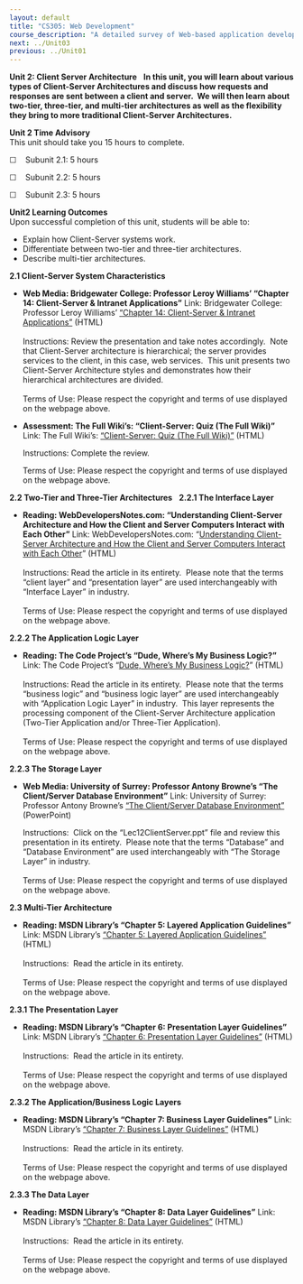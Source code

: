 ```yaml
---
layout: default
title: "CS305: Web Development"
course_description: "A detailed survey of Web-based application development, with particular emphasis on developing web applications using JavaScript, HTML, XML, AJAX, and Java Server Pages (JSP)."
next: ../Unit03
previous: ../Unit01
---
```

**Unit 2: Client Server Architecture** <span id="2"></span> 
**In this unit, you will learn about various types of Client-Server
Architectures and discuss how requests and responses are sent between a
client and server.  We will then learn about two-tier, three-tier, and
multi-tier architectures as well as the flexibility they bring to more
traditional Client-Server Architectures.**

**Unit 2 Time Advisory**  
This unit should take you 15 hours to complete.

☐    Subunit 2.1: 5 hours

☐    Subunit 2.2: 5 hours

☐    Subunit 2.3: 5 hours

**Unit2 Learning Outcomes**  
Upon successful completion of this unit, students will be able to:

-   Explain how Client-Server systems work.
-   Differentiate between two-tier and three-tier architectures.
-   Describe multi-tier architectures.

**2.1 Client-Server System Characteristics** <span id="2.1"></span> 
-   **Web Media: Bridgewater College: Professor Leroy Williams’ “Chapter
    14: Client-Server & Intranet Applications”**
    Link: Bridgewater College: Professor Leroy Williams’ [“Chapter 14:
    Client-Server & Intranet
    Applications”](http://people.bridgewater.edu/~lwilliam/Chapter%2014/sld002.htm)
    (HTML)  
        
     Instructions: Review the presentation and take notes accordingly. 
    Note that Client-Server architecture is hierarchical; the server
    provides services to the client, in this case, web services.  This
    unit presents two Client-Server Architecture styles and demonstrates
    how their hierarchical architectures are divided.  
        
     Terms of Use: Please respect the copyright and terms of use
    displayed on the webpage above.

-   **Assessment: The Full Wiki’s: “Client-Server: Quiz (The Full
    Wiki)”**
    Link: The Full Wiki’s: [“Client-Server: Quiz (The Full
    Wiki)”](http://quiz.thefullwiki.org/Client-server) (HTML)  
      
     Instructions: Complete the review.  
      
     Terms of Use: Please respect the copyright and terms of use
    displayed on the webpage above.

**2.2 Two-Tier and Three-Tier Architectures** <span id="2.2"></span> 
**2.2.1 The Interface Layer** <span id="2.2.1"></span> 
-   **Reading: WebDevelopersNotes.com: “Understanding Client-Server
    Architecture and How the Client and Server Computers Interact with
    Each Other”**
    Link: WebDevelopersNotes.com: “[Understanding Client-Server
    Architecture and How the Client and Server Computers Interact with
    Each
    Other](http://www.webdevelopersnotes.com/basics/client_server_architecture.php3)”
    (HTML)  
        
     Instructions: Read the article in its entirety.  Please note that
    the terms “client layer” and “presentation layer” are used
    interchangeably with “Interface Layer” in industry.  
        
     Terms of Use: Please respect the copyright and terms of use
    displayed on the webpage above.

**2.2.2 The Application Logic Layer** <span id="2.2.2"></span> 
-   **Reading: The Code Project’s “Dude, Where’s My Business Logic?”**
    Link: The Code Project’s “[Dude, Where’s My Business
    Logic?](http://www.codeproject.com/KB/architecture/DudeWheresMyBusinessLogic.aspx)”
    (HTML)  
        
     Instructions: Read the article in its entirety.  Please note that
    the terms “business logic” and “business logic layer” are used
    interchangeably with “Application Logic Layer” in industry.  This
    layer represents the processing component of the Client-Server
    Architecture application (Two-Tier Application and/or Three-Tier
    Application).   
        
     Terms of Use: Please respect the copyright and terms of use
    displayed on the webpage above.

**2.2.3 The Storage Layer** <span id="2.2.3"></span> 
-   **Web Media: University of Surrey: Professor Antony Browne’s “The
    Client/Server Database Environment”**
    Link: University of Surrey: Professor Antony Browne’s [“The
    Client/Server Database
    Environment”](http://www.computing.surrey.ac.uk/personal/st/A.Browne/CS263/)
    (PowerPoint)  
      
     Instructions:  Click on the “Lec12ClientServer.ppt” file and review
    this presentation in its entirety.  Please note that the terms
    “Database” and “Database Environment” are used interchangeably with
    “The Storage Layer” in industry.  
        
     Terms of Use: Please respect the copyright and terms of use
    displayed on the webpage above.

**2.3 Multi-Tier Architecture** <span id="2.3"></span> 
-   **Reading: MSDN Library’s “Chapter 5: Layered Application
    Guidelines”**
    Link: MSDN Library’s [“Chapter 5: Layered Application
    Guidelines”](http://msdn.microsoft.com/en-us/library/ee658109.aspx)
    (HTML)  
        
     Instructions:  Read the article in its entirety.  
        
     Terms of Use: Please respect the copyright and terms of use
    displayed on the webpage above.

**2.3.1 The Presentation Layer** <span id="2.3.1"></span> 
-   **Reading: MSDN Library’s “Chapter 6: Presentation Layer
    Guidelines”**
    Link: MSDN Library’s [“Chapter 6: Presentation Layer
    Guidelines”](http://msdn.microsoft.com/en-us/library/ee658081.aspx)
    (HTML)  
        
     Instructions:  Read the article in its entirety.  
        
     Terms of Use: Please respect the copyright and terms of use
    displayed on the webpage above.

**2.3.2 The Application/Business Logic Layers** <span
id="2.3.2"></span> 
-   **Reading: MSDN Library’s “Chapter 7: Business Layer Guidelines”**
    Link: MSDN Library’s [“Chapter 7: Business Layer
    Guidelines”](http://msdn.microsoft.com/en-us/library/ee658103.aspx)
    (HTML)  
        
     Instructions:  Read the article in its entirety.  
        
     Terms of Use: Please respect the copyright and terms of use
    displayed on the webpage above.

**2.3.3 The Data Layer** <span id="2.3.3"></span> 
-   **Reading: MSDN Library’s “Chapter 8: Data Layer Guidelines”**
    Link: MSDN Library’s [“Chapter 8: Data Layer
    Guidelines”](http://msdn.microsoft.com/en-us/library/ee658127.aspx)
    (HTML)  
        
     Instructions:  Read the article in its entirety.  
        
     Terms of Use: Please respect the copyright and terms of use
    displayed on the webpage above.


